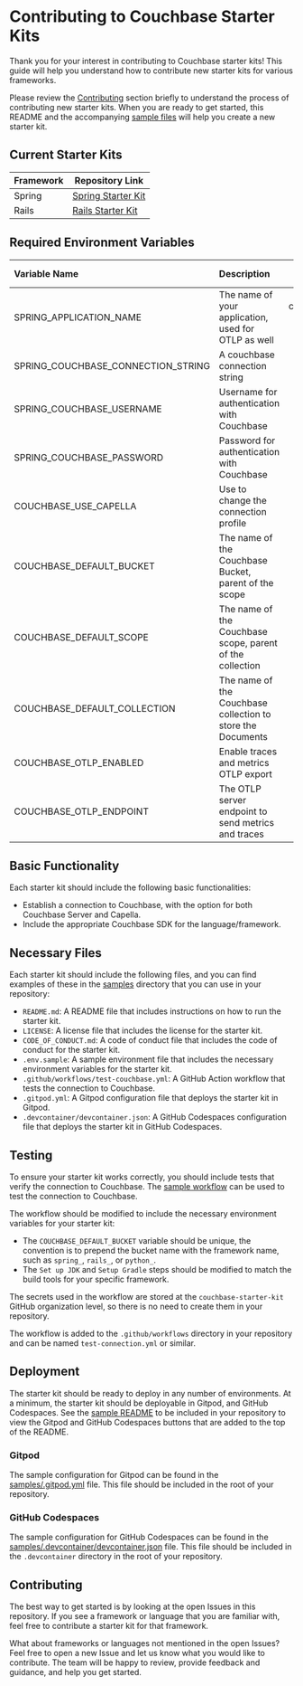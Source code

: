 # Contributing to Couchbase Starter Kits

Thank you for your interest in contributing to Couchbase starter kits! This guide will help you understand how to contribute new starter kits for various frameworks.

Please review the [Contributing](#contributing) section briefly to understand the process of contributing new starter kits. When you are ready to get started, this README and the accompanying [sample files](samples) will help you create a new starter kit.

## Current Starter Kits

| Framework | Repository Link |
|-----------|-----------------|
| Spring    | [Spring Starter Kit](https://github.com/couchbase-starter-kit/couchbase-spring-starter) |
| Rails     | [Rails Starter Kit](https://github.com/couchbase-starter-kit/couchbase-rails-starter) |

## Required Environment Variables

| Variable Name                      | Description                                                 |      Default value       |
|:-----------------------------------|:------------------------------------------------------------|:------------------------:|
| SPRING_APPLICATION_NAME            | The name of your application, used for OTLP as well         | couchbase-spring-starter |
| SPRING_COUCHBASE_CONNECTION_STRING | A couchbase connection string                               |            -             |
| SPRING_COUCHBASE_USERNAME          | Username for authentication with Couchbase                  |            -             |
| SPRING_COUCHBASE_PASSWORD          | Password for authentication with Couchbase                  |            -             |
| COUCHBASE_USE_CAPELLA              | Use to change the connection profile                        |          false           |
| COUCHBASE_DEFAULT_BUCKET           | The name of the Couchbase Bucket, parent of the scope       |         default          |
| COUCHBASE_DEFAULT_SCOPE            | The name of the Couchbase scope, parent of the collection   |         _default         |
| COUCHBASE_DEFAULT_COLLECTION       | The name of the Couchbase collection to store the Documents |         _default         |
| COUCHBASE_OTLP_ENABLED             | Enable traces and metrics OTLP export                       |          false           |
| COUCHBASE_OTLP_ENDPOINT            | The OTLP server endpoint to send metrics and traces         |            -             |

## Basic Functionality

Each starter kit should include the following basic functionalities:
- Establish a connection to Couchbase, with the option for both Couchbase Server and Capella.
- Include the appropriate Couchbase SDK for the language/framework.

## Necessary Files

Each starter kit should include the following files, and you can find examples of these in the [samples](samples) directory that you can use in your repository:

- `README.md`: A README file that includes instructions on how to run the starter kit.
- `LICENSE`: A license file that includes the license for the starter kit.
- `CODE_OF_CONDUCT.md`: A code of conduct file that includes the code of conduct for the starter kit.
- `.env.sample`: A sample environment file that includes the necessary environment variables for the starter kit.
- `.github/workflows/test-couchbase.yml`: A GitHub Action workflow that tests the connection to Couchbase.
- `.gitpod.yml`: A Gitpod configuration file that deploys the starter kit in Gitpod.
- `.devcontainer/devcontainer.json`: A GitHub Codespaces configuration file that deploys the starter kit in GitHub Codespaces.

## Testing

To ensure your starter kit works correctly, you should include tests that verify the connection to Couchbase. The [sample workflow](samples/.github/workflows/test-connection.yml) can be used to test the connection to Couchbase.

The workflow should be modified to include the necessary environment variables for your starter kit:

* The `COUCHBASE_DEFAULT_BUCKET` variable should be unique, the convention is to prepend the bucket name with the framework name, such as `spring_`, `rails_`, or `python_`.
* The `Set up JDK` and `Setup Gradle` steps should be modified to match the build tools for your specific framework.

The secrets used in the workflow are stored at the `couchbase-starter-kit` GitHub organization level, so there is no need to create them in your repository.

The workflow is added to the `.github/workflows` directory in your repository and can be named `test-connection.yml` or similar.

## Deployment

The starter kit should be ready to deploy in any number of environments. At a minimum, the starter kit should be deployable in Gitpod, and GitHub Codespaces. See the [sample README](samples/README.md) to be included in your repository to view the Gitpod and GitHub Codespaces buttons that are added to the top of the README.

### Gitpod

The sample configuration for Gitpod can be found in the [samples/.gitpod.yml](samples/.gitpod.yml) file. This file should be included in the root of your repository.

### GitHub Codespaces

The sample configuration for GitHub Codespaces can be found in the [samples/.devcontainer/devcontainer.json](samples/.devcontainer/devcontainer.json) file. This file should be included in the `.devcontainer` directory in the root of your repository.

## Contributing

The best way to get started is by looking at the open Issues in this repository. If you see a framework or language that you are familiar with, feel free to contribute a starter kit for that framework.

What about frameworks or languages not mentioned in the open Issues? Feel free to open a new Issue and let us know what you would like to contribute. The team will be happy to review, provide feedback and guidance, and help you get started.
